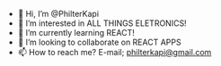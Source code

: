 - 👋 Hi, I’m @PhilterKapi
- 👀 I’m interested in ALL THINGS ELETRONICS!
- 🌱 I’m currently learning REACT!
- 💞️ I’m looking to collaborate on REACT APPS
- 📫 How to reach me? E-mail; philterkapi@gmail.com

<!---
PhilterKapi/PhilterKapi is a ✨ special ✨ repository because its `README.md` (this file) appears on your GitHub profile.
You can click the Preview link to take a look at your changes.
--->
